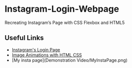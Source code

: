 # Instagram-Login-Webpage
Recreating Instagram’s Page with CSS Flexbox and HTML5




## Useful Links

 - [Instagram's Login Page](https://www.instagram.com/)
 - [Image Animations with HTML CSS](https://youtu.be/N4yY-rkhkKY)
 - [My insta page](Demonstration Video/MyInstaPage.png)
